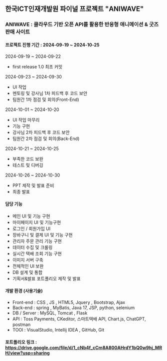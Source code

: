 ## 한국ICT인재개발원 파이널 프로젝트 "ANIWAVE"

### ANIWAVE : 클라우드 기반 오픈 API를 활용한 반응형 애니메이션 & 굿즈 판매 사이트 

#### 프로젝트 진행 기간 : 2024-09-19 ~ 2024-10-25

2024-09-19 ~ 2024-09-22 
 - first release 1.0 최초 커밋

2024-09-23 ~ 2024-09-30
- UI 작업 
- 멘토링 및 강사님 1차 피드백 후 코드 보안
- 팀원간 1차 점검 및 회의(Front-End)
 
2024-10-01 ~ 2024-10-20
- UI 작업 마무리
- 기능 구현
- 강사님 2차 피드백 후 코드 보안
- 팀원간 2차 점검 및 회의(Back-End)

2024-10-21 ~ 2024-10-25
- 부족한 코드 보완
- 테스트 및 디버깅

2024-10-26 ~ 2024-10-30
- PPT 제작 및 발표 준비
- 최종 발표

#### 담당 기능
- 메인 UI 및 기능 구현
- 마이페이지 UI 및 기능구현
- 로그인 / 회원가입 UI
- 장바구니 및 결제 UI 및 기능 구현
- 관리자 주문 관리 기능 구현
- 데이터 수집 및 크롤링
- 실시간 택배 조회 기능 구현
- 이미지 서버 구축
- 전체적인 UI 보완
- DB 설계 및 통합
- 기획서&발표 포트폴리오 제작 및 발표


#### 개발 환경 (사용기술) 
- Front-end : CSS , JS , HTML5, Jquery , Bootstrap, Ajax
- Back-end : spring , MyBatis, Java 17, JSP, python, selenium 
- DB / Server : MySQL, Tomcat , Flask
- API : Toss Payments, CKeditor, 스마트택배 API, Chart.js, ChatGPT, postman
- TOOl : VisualStudio, Intellij IDEA , GitHub, Git


#### 포트폴리오 링크 : https://drive.google.com/file/d/1_cNb4f_cCm8A800AHrdY1bQ0w9hj_MRH/view?usp=sharing
